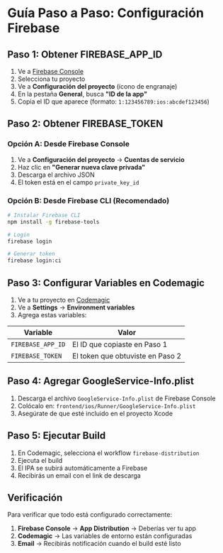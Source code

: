 # Guía Paso a Paso: Configuración Firebase

## Paso 1: Obtener FIREBASE_APP_ID

1. Ve a [Firebase Console](https://console.firebase.google.com/)
2. Selecciona tu proyecto
3. Ve a **Configuración del proyecto** (ícono de engranaje)
4. En la pestaña **General**, busca **"ID de la app"**
5. Copia el ID que aparece (formato: `1:123456789:ios:abcdef123456`)

## Paso 2: Obtener FIREBASE_TOKEN

### Opción A: Desde Firebase Console
1. Ve a **Configuración del proyecto** → **Cuentas de servicio**
2. Haz clic en **"Generar nueva clave privada"**
3. Descarga el archivo JSON
4. El token está en el campo `private_key_id`

### Opción B: Desde Firebase CLI (Recomendado)
```bash
# Instalar Firebase CLI
npm install -g firebase-tools

# Login
firebase login

# Generar token
firebase login:ci
```

## Paso 3: Configurar Variables en Codemagic

1. Ve a tu proyecto en [Codemagic](https://codemagic.io/)
2. Ve a **Settings** → **Environment variables**
3. Agrega estas variables:

| Variable | Valor |
|----------|-------|
| `FIREBASE_APP_ID` | El ID que copiaste en Paso 1 |
| `FIREBASE_TOKEN` | El token que obtuviste en Paso 2 |

## Paso 4: Agregar GoogleService-Info.plist

1. Descarga el archivo `GoogleService-Info.plist` de Firebase Console
2. Colócalo en: `frontend/ios/Runner/GoogleService-Info.plist`
3. Asegúrate de que esté incluido en el proyecto Xcode

## Paso 5: Ejecutar Build

1. En Codemagic, selecciona el workflow `firebase-distribution`
2. Ejecuta el build
3. El IPA se subirá automáticamente a Firebase
4. Recibirás un email con el link de descarga

## Verificación

Para verificar que todo está configurado correctamente:

1. **Firebase Console** → **App Distribution** → Deberías ver tu app
2. **Codemagic** → Las variables de entorno están configuradas
3. **Email** → Recibirás notificación cuando el build esté listo

